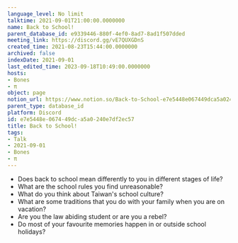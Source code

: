 ```yaml
---
language_level: No limit
talktime: 2021-09-01T21:00:00.0000000
name: Back to School!
parent_database_id: e9339446-880f-4ef0-8ad7-8ad1f507dded
meeting_link: https://discord.gg/vE7QUXGDnS
created_time: 2021-08-23T15:44:00.0000000
archived: false
indexDate: 2021-09-01
last_edited_time: 2023-09-18T10:49:00.0000000
hosts:
- Bones
- π
object: page
notion_url: https://www.notion.so/Back-to-School-e7e5448e067449dca5a0240e7df2ec57
parent_type: database_id
platform: Discord
id: e7e5448e-0674-49dc-a5a0-240e7df2ec57
title: Back to School!
tags:
- Talk
- 2021-09-01
- Bones
- π
---
```


   - Does back to school mean differently to you in different stages of life?
   - What are the school rules you find unreasonable?
   - What do you think about Taiwan's school culture?
   - What are some traditions that you do with your family when you are on vacation?
   - Are you the law abiding student or are you a rebel?
   - Do most of your favourite memories happen in or outside school holidays?








